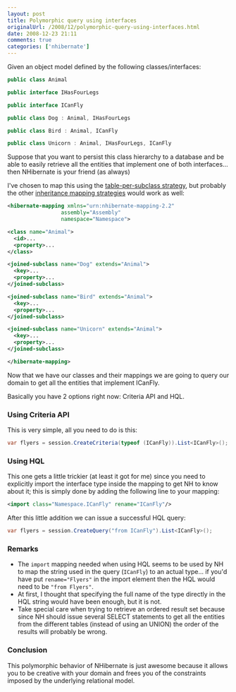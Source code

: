 ```yaml
---
layout: post
title: Polymorphic query using interfaces
originalUrl: /2008/12/polymorphic-query-using-interfaces.html
date: 2008-12-23 21:11
comments: true
categories: ['nhibernate']
---
```


Given an object model defined by the following classes/interfaces:
``` cs
public class Animal

public interface IHasFourLegs

public interface ICanFly

public class Dog : Animal, IHasFourLegs

public class Bird : Animal, ICanFly

public class Unicorn : Animal, IHasFourLegs, ICanFly
```

Suppose that you want to persist this class hierarchy to a database and be able to easily retrieve all the entities that implement one of both interfaces... then NHibernate is your friend (as always)

I've chosen to map this using the [table-per-subclass strategy](http://www.nhforge.org/doc/nh/en/index.html#inheritance-tablepersubclass"), but probably the other [inheritance mapping strategies](http://www.nhforge.org/doc/nh/en/index.html#inheritance-strategies) would work as well:
``` xml
<hibernate-mapping xmlns="urn:nhibernate-mapping-2.2"
                 assembly="Assembly"
                 namespace="Namespace">

<class name="Animal">
  <id>...
  <property>...
</class>

<joined-subclass name="Dog" extends="Animal">
  <key>...
  <property>...
</joined-subclass>

<joined-subclass name="Bird" extends="Animal">
  <key>...
  <property>...
</joined-subclass>

<joined-subclass name="Unicorn" extends="Animal">
  <key>...
  <property>...
</joined-subclass>

</hibernate-mapping>
```

Now that we have our classes and their mappings we are going to query our domain to get all the entities that implement ICanFly.

Basically you have 2 options right now: Criteria API and HQL.


### Using Criteria API

This is very simple, all you need to do is this:
``` cs
var flyers = session.CreateCriteria(typeof (ICanFly)).List<ICanFly>();
```


### Using HQL

This one gets a little trickier (at least it got for me) since you need to explicitly import the interface type inside the mapping to get NH to know about it; this is simply done by adding the following line to your mapping:
``` xml
<import class="Namespace.ICanFly" rename="ICanFly"/>
```

After this little addition we can issue a successful HQL query:
``` cs
var flyers = session.CreateQuery("from ICanFly").List<ICanFly>();
```


### Remarks

* The `import` mapping needed when using HQL seems to be used by NH to map the string used in the query (`ICanFly`) to an actual type... if you'd have put `rename="Flyers"` in the import element then the HQL would need to be `"from Flyers"`.
* At first, I thought that specifying the full name of the type directly in the HQL string would have been enough, but it is not.
* Take special care when trying to retrieve an ordered result set because since NH should issue several SELECT statements to get all the entities from the different tables (instead of using an UNION) the order of the results will probably be wrong.


### Conclusion

This polymorphic behavior of NHibernate is just awesome because it allows you to be creative with your domain and frees you of the constraints imposed by the underlying relational model.
